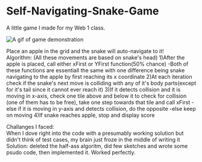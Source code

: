 # Self-Navigating-Snake-Game
A little game I made for my Web 1 class.

![A gif of game demonstration](https://media.giphy.com/media/3oFzmk2tbTwZJoYSc0/giphy.gif)<br>

Place an apple in the grid and the snake will auto-navigate to it!<br>
Algorithm: (All these movements are based on snake's head)
  1)After the apple is placed, call either xFirst or YFirst function(50% chance)
 -Both of these functions are essentiall the same with one difference being snake <br>navigating to the apple by first reaching its x coordinate
  2)At each iteration check if the snake's next move is colliding with any of it's body parts(except for it's tail since it cannot ever reach it)
  3)If it detects collision and it is moving in x-axis, check one tile above and below it to check for collision (one of them has to be free), take one step towards that tile and call xFirst
    -else if it is moving in y-axis and detects collision, do the opposite
    -else keep on moving
  4)If snake reaches apple, stop and display score
  
  Challanges I faced: <br>
  When I dove right into the code with a presumably working solution but didn't think of test cases, my brain just froze in the middle of writing it
  Solution: deleted the half-ass algoritm, did few sketches and wrote some psudo code, then implemented it. Worked perfectly.
  

